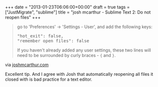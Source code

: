 +++
date = "2013-01-23T06:06:00+00:00"
draft = true
tags = ["JustMigrate", "sublime"]
title = "josh mcarthur - Sublime Text 2: Do not reopen files"
+++
<div class="posterous_bookmarklet_entry">
      <blockquote class="posterous_long_quote"><p>go to 'Preferences' -&gt; 'Settings - User', and add the following keys:</p>

<div class="highlight"><div class="CodeRay">
  <div class="code"><div class="CodeRay">
  <div class="code"><pre>&quot;hot_exit&quot;: false,
&quot;remember_open_files&quot;: false</pre></div>
</div>
</div>
</div>

</div>

<p>If you haven't already added any user settings, these two lines will need to be surrounded by curly braces - <code>{</code> and <code>}</code>.</p></blockquote>

<div class="posterous_quote_citation">via <a href="http://joshmcarthur.com/2012/07/19/sublime-text-2-do-not-reopen-files.html">joshmcarthur.com</a></div>
    <p>Excellent tip. And I agree with Josh that automatically reopening all files it closed with is bad practice for a text editor.</p></div>